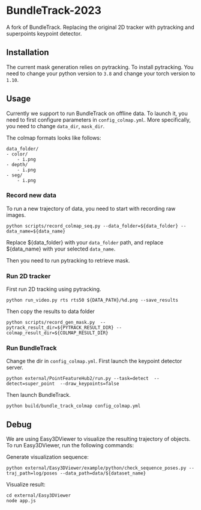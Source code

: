 # BundleTrack-2023

A fork of BundleTrack. Replacing the original 2D tracker with pytracking and superpoints keypoint detector.

## Installation

The current mask generation relies on pytracking. To install pytracking. You need to change your python version to `3.8` and change your torch version to `1.10`.

## Usage

Currently we support to run BundleTrack on offline data. To launch it, you need to first configure parameters in `config_colmap.yml`. More specifically, you need to change `data_dir`, `mask_dir`.

The colmap formats looks like follows:
```
data_folder/
- color/
    - i.png
- depth/
    - i.png
- seg/
    - i.png
```

### Record new data

To run a new trajectory of data, you need to start with recording raw images.

```
python scripts/record_colmap_seq.py --data_folder=${data_folder} --data_name=${data_name}
```

Replace \${data_folder} with your `data_folder` path, and replace \${data_name} with your selected `data_name`.

Then you need to run pytracking to retrieve mask.

### Run 2D tracker

First run 2D tracking using pytracking.

```
python run_video.py rts rts50 ${DATA_PATH}/%d.png --save_results
```

Then copy the results to data folder
```
python scripts/record_gen_mask.py  --pytrack_result_dir=${PYTRACK_RESULT_DIR} --colmap_result_dir=${COLMAP_RESULT_DIR}
```

### Run BundleTrack

Change the dir in `config_colmap.yml`. First launch the keypoint detector server.

```
python external/PointFeatureHub2/run.py --task=detect  --detect=super_point  --draw_keypoints=false
```

Then launch BundleTrack.

```
python build/bundle_track_colmap config_colmap.yml
```

## Debug

We are using Easy3DViewer to visualize the resulting trajectory of objects. To run Easy3DViewer, run the following commands:

Generate visualization sequence:
```
python external/Easy3DViewer/example/python/check_sequence_poses.py --traj_path=log/poses --data_path=data/${dataset_name}
```

Visualize result:
```
cd external/Easy3DViewer
node app.js
```
